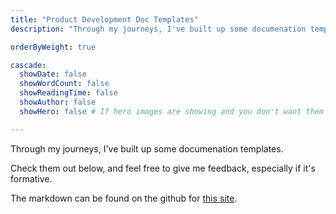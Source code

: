 ```yaml
---
title: "Product Development Doc Templates"
description: "Through my journeys, I've built up some documenation templates. Check them out, give me some feedback. The markdown can be found on the github for this site. https://github.com/overengineeredit/personal_site_v2"

orderByWeight: true

cascade:
  showDate: false
  showWordCount: false
  showReadingTime: false
  showAuthor: false
  showHero: false # If hero images are showing and you don't want them

---
```


Through my journeys, I've built up some documenation templates. 

Check them out below, and feel free to give me feedback, especially if it's formative. 

The markdown can be found on the github for [this site](https://github.com/overengineeredit/personal_site_v2).